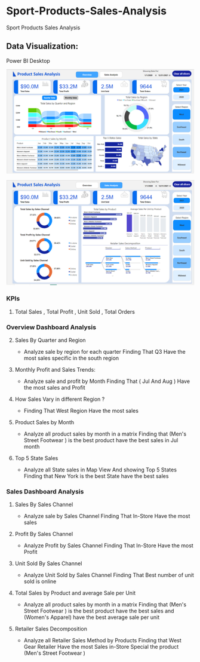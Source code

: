 # Sport-Products-Sales-Analysis
Sport Products Sales Analysis


## Data Visualization:
Power BI Desktop

![powerbi-1](https://github.com/Mido153/Sport-Products-Sales-Analysis/blob/main/imgs/Overview.PNG?raw=true)

![powerbi-2](https://github.com/Mido153/Sport-Products-Sales-Analysis/blob/main/imgs/Sales%20Analysis.PNG?raw=true)

### KPIs
1)	Total Sales , Total Profit  , Unit Sold , Total Orders

### Overview Dashboard Analysis
2) Sales By Quarter and Region
    - Analyze sale by region for each quarter
      Finding That  Q3 Have the most sales specific in the south region 

3) Monthly Profit and Sales Trends:
    - Analyze sale and profit by Month 
      Finding That  ( Jul And Aug ) Have the most sales and Profit

4) How Sales Vary in different Region ?
    - Finding That  West Region Have the most sales
      
5) Product Sales by Month
    - Analyze all product sales by month in a matrix
      Finding that (Men's Street Footwear ) is the best product have the best sales in Jul month

6) Top 5 State Sales
     - Analyze all State sales in Map View And showing Top 5 States 
       Finding that New York  is the best State have the best sales

### Sales Dashboard Analysis
1) Sales By Sales Channel
    - Analyze sale by Sales Channel
      Finding That  In-Store Have the most sales 

2) Profit By Sales Channel
    - Analyze Profit by Sales Channel
      Finding That  In-Store Have the most Profit 

3) Unit Sold By Sales Channel
    - Analyze Unit Sold by Sales Channel
      Finding That  Best number of unit sold is online

4) Total Sales by Product and average Sale per Unit
    - Analyze all product sales by month in a matrix
      Finding that (Men's Street Footwear ) is the best product have the best sales and (Women's Apparel) have the best average sale per unit

5) Retailer Sales Decomposition
     - Analyze all Retailer Sales Method by Products 
       Finding that West Gear Retailer Have the most Sales in-Store Special the product (Men's Street Footwear )



